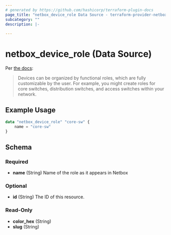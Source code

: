 ```yaml
---
# generated by https://github.com/hashicorp/terraform-plugin-docs
page_title: "netbox_device_role Data Source - terraform-provider-netbox"
subcategory: ""
description: |-
  
---
```


# netbox_device_role (Data Source)

Per [the docs](https://netbox.readthedocs.io/en/stable/models/dcim/devicerole/):

> Devices can be organized by functional roles, which are fully customizable by the user. For example, you might create roles for core switches, distribution switches, and access switches within your network.

## Example Usage

```terraform
data "netbox_device_role" "core-sw" {
    name = "core-sw"
}
```

<!-- schema generated by tfplugindocs -->
## Schema

### Required

- **name** (String) Name of the role as it appears in Netbox

### Optional

- **id** (String) The ID of this resource.

### Read-Only

- **color_hex** (String)
- **slug** (String)


